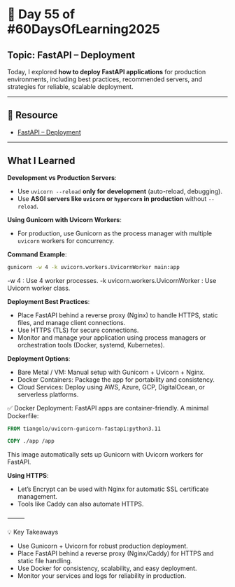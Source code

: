 # 📘 Day 55 of #60DaysOfLearning2025

## Topic: FastAPI – Deployment

Today, I explored **how to deploy FastAPI applications** for production environments, including best practices, recommended servers, and strategies for reliable, scalable deployment.

---

## 🔗 Resource

- [FastAPI – Deployment](https://fastapi.tiangolo.com/deployment/)

---

## What I Learned

**Development vs Production Servers**:

- Use `uvicorn --reload` **only for development** (auto-reload, debugging).
- Use **ASGI servers like `uvicorn` or `hypercorn` in production** without `--reload`.

**Using Gunicorn with Uvicorn Workers**:

- For production, use Gunicorn as the process manager with multiple `uvicorn` workers for concurrency.

**Command Example**:

```bash
gunicorn -w 4 -k uvicorn.workers.UvicornWorker main:app
```

-w 4 : Use 4 worker processes.
-k uvicorn.workers.UvicornWorker : Use Uvicorn worker class.

**Deployment Best Practices**:

- Place FastAPI behind a reverse proxy (Nginx) to handle HTTPS, static files, and manage client connections.
- Use HTTPS (TLS) for secure connections.
- Monitor and manage your application using process managers or orchestration tools (Docker, systemd, Kubernetes).

**Deployment Options**:

- Bare Metal / VM: Manual setup with Gunicorn + Uvicorn + Nginx.
- Docker Containers: Package the app for portability and consistency.
- Cloud Services: Deploy using AWS, Azure, GCP, DigitalOcean, or serverless platforms.

✅ Docker Deployment:
FastAPI apps are container-friendly. A minimal Dockerfile:

```dockerfile
FROM tiangolo/uvicorn-gunicorn-fastapi:python3.11

COPY ./app /app
```

This image automatically sets up Gunicorn with Uvicorn workers for FastAPI.

**Using HTTPS**:

- Let’s Encrypt can be used with Nginx for automatic SSL certificate management.
- Tools like Caddy can also automate HTTPS.

⸻

💡 Key Takeaways

- Use Gunicorn + Uvicorn for robust production deployment.
- Place FastAPI behind a reverse proxy (Nginx/Caddy) for HTTPS and static file handling.
- Use Docker for consistency, scalability, and easy deployment.
- Monitor your services and logs for reliability in production.
